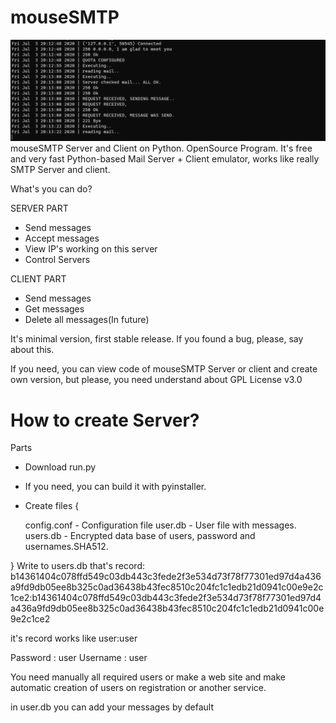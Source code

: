 # mouseSMTP
![Screenshot](Screenshot_2.png)
mouseSMTP Server and Client on Python. OpenSource Program.
It's free and very fast Python-based Mail Server + Client emulator, works like really SMTP Server and client.

What's you can do?

SERVER PART
 - Send messages
 - Accept messages
 - View IP's working on this server
 - Control Servers
 
CLIENT PART
 - Send messages
 - Get messages
 - Delete all messages(In future)

It's minimal version, first stable release. If you found a bug, please, say about this.

If you need, you can view code of mouseSMTP Server or client and create own version, but please, you need understand about GPL License v3.0

# How to create Server?

Parts
 - Download run.py
 - If you need, you can build it with pyinstaller.
 - Create files {
 
    config.conf - Configuration file
    user.db - User file with messages.
    users.db - Encrypted data base of users, password and usernames.SHA512.
 
 }
 Write to users.db that's record:
    b14361404c078ffd549c03db443c3fede2f3e534d73f78f77301ed97d4a436a9fd9db05ee8b325c0ad36438b43fec8510c204fc1c1edb21d0941c00e9e2c1ce2:b14361404c078ffd549c03db443c3fede2f3e534d73f78f77301ed97d4a436a9fd9db05ee8b325c0ad36438b43fec8510c204fc1c1edb21d0941c00e9e2c1ce2

it's record works like
user:user

Password : user
Username : user

You need manually all required users or make a web site and make automatic creation of users on registration or another service.

in user.db you can add your messages by default
